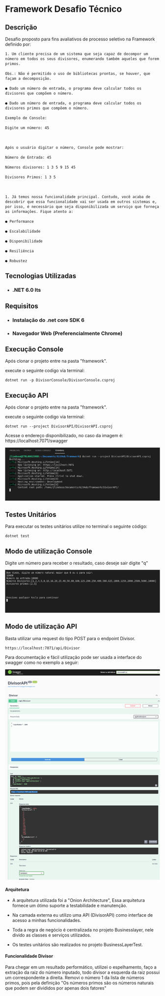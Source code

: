 # Framework Desafio Técnico

  

## Descrição

Desafio proposto para fins avaliativos de processo seletivo na Framework definido por:

    1. Um cliente precisa de um sistema que seja capaz de decompor um número em todos os seus divisores, enumerando também aqueles que forem primos.

    Obs.: Não é permitido o uso de bibliotecas prontas, se houver, que façam a decomposição.

    ● Dado um número de entrada, o programa deve calcular todos os divisores que compõem o número.

    ● Dado um número de entrada, o programa deve calcular todos os divisores primos que compõem o número.

    Exemplo de Console:

    Digite um número: 45



    Após o usuário digitar o número, Console pode mostrar:

    Número de Entrada: 45

    Números divisores: 1 3 5 9 15 45

    Divisores Primos: 1 3 5



    1. Já temos nossa funcionalidade principal. Contudo, você acaba de descobrir que essa funcionalidade vai ser usada em outros sistemas e, por isso, é necessário que seja disponibilizada um serviço que forneça as informações. Fique atento a:

    ● Performance

    ● Escalabilidade

    ● Disponibilidade

    ● Resiliência

    ● Robustez

  

## Tecnologias Utilizadas

* ### .NET 6.0 lts

## Requisitos
* ### Instalação do .net core SDK 6
* ### Navegador Web (Preferencialmente Chrome)

## Execução Console

Após clonar o projeto entre na pasta "framework".

execute o seguinte codigo via terminal:

	dotnet run -p DivisorConsole/DivisorConsole.csproj 


## Execução API

Após clonar o projeto entre na pasta "framework".

execute o seguinte codigo via terminal:

	dotnet run --project DivisorAPI/DivisorAPI.csproj


Acesse o endereço disponibilizado, no caso da imagem é:  https://localhost:7071/swagger 

![Execução](./assets/execution.png "Execução")



## Testes Unitários
Para executar os testes unitários utilize no terminal o seguinte código:

    dotnet test

## Modo de utilização Console

Digite um número para receber o resultado, caso deseje sair digite "q"

![Execução](./assets/console.png "Execução")


## Modo de utilização API

 Basta utilizar uma request do tipo POST para o endpoint Divisor.

    https://localhost:7071/api/Divisor

 Para documentação e fácil utilização pode ser usada a interface do swagger como no exemplo a seguir:


 ![swagger](./assets/swagger.png "swagger")
 





#### Arquitetura
* A arquitetura utilizada foi a "Onion Architecture",  Essa arquitetura fornece um ótimo suporte a testabilidade e manutenção.

* Na camada externa eu utilizo uma API (DivisorAPI) como interface de acesso a minhas funcionalidades. 

* Toda a regra de negócio é centralizada no projeto Businesslayer, nele divido as classes e serviços utilizados.

* Os testes unitários são realizados no projeto BusinessLayerTest.

    

#### Funcionalidade Divisor

Para chegar em um resultado performático, utilizei o espelhamento, faço a extração da raiz do número inputado, todo divisor a esquerda da raiz possui um correspondente a direita.
Removi o número 1 da lista de números primos, pois pela definição "Os números primos são os números naturais que podem ser divididos por apenas dois fatores" 